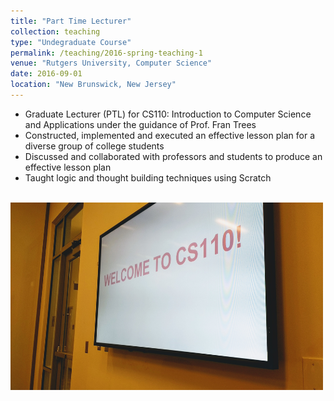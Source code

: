 ```yaml
---
title: "Part Time Lecturer"
collection: teaching
type: "Undegraduate Course"
permalink: /teaching/2016-spring-teaching-1
venue: "Rutgers University, Computer Science"
date: 2016-09-01
location: "New Brunswick, New Jersey"
---
```


- Graduate Lecturer (PTL) for CS110: Introduction to Computer Science and Applications under the guidance of Prof. Fran Trees
- Constructed, implemented and executed an effective lesson plan for a diverse group of college students
- Discussed and collaborated with professors and students to produce an effective lesson plan
- Taught logic and thought building techniques using Scratch

<br/><img src='/images/cs110.jpg' width="500" height="300" align="middle">

